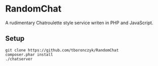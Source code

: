 # RandomChat

A rudimentary Chatroulette style service writen in PHP and JavaScript.

## Setup

    git clone https://github.com/tboronczyk/RandomChat
    composer.phar install
    ./chatserver
